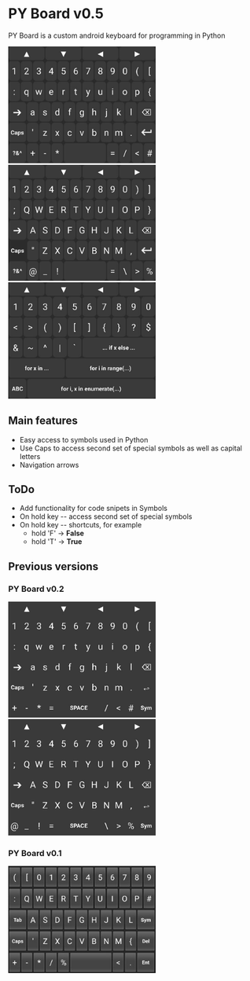
# PY Board v0.5

PY Board is a custom android keyboard for programming in Python

<img src="readme_res/PyBoard05_Main.jpg" width="300"> <img src="readme_res/PyBoard05_Caps.jpg" width="300">
<img src="readme_res/PyBoard_Syms.jpg" width="300">

## Main features ##
* Easy access to symbols used in Python
* Use Caps to access second set of special symbols as well as capital letters
* Navigation arrows

## ToDo ##
* Add functionality for code snipets in Symbols
* On hold key -- access second set of special symbols
* On hold key -- shortcuts, for example
  *  hold 'F' → __False__
  *  hold 'T' → __True__


## Previous versions ##

### PY Board v0.2 ###
<img src="readme_res/PyBoard02_main.jpg" width="300">   <img src="readme_res/PyBoard02_caps.jpg" width="300">

### PY Board v0.1 ###
<img src="readme_res/PyBoard01.jpg" width="300">
